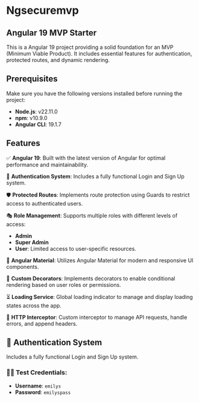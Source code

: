# Ngsecuremvp

## Angular 19 MVP Starter

This is a Angular 19 project providing a solid foundation for an MVP (Minimum Viable Product). It includes essential features for authentication, protected routes, and dynamic rendering.

## Prerequisites

Make sure you have the following versions installed before running the project:

- **Node.js**: v22.11.0
- **npm**: v10.9.0
- **Angular CLI**: 19.1.7

## Features

✅ **Angular 19**: Built with the latest version of Angular for optimal performance and maintainability.

🔐 **Authentication System**: Includes a fully functional Login and Sign Up system.

🛡️ **Protected Routes**: Implements route protection using Guards to restrict access to authenticated users.

🎭 **Role Management**: Supports multiple roles with different levels of access:
- **Admin**
- **Super Admin**
- **User**: Limited access to user-specific resources.

🎨 **Angular Material**: Utilizes Angular Material for modern and responsive UI components.

🧱 **Custom Decorators**: Implements decorators to enable conditional rendering based on user roles or permissions.

⏳ **Loading Service**: Global loading indicator to manage and display loading states across the app.

📡 **HTTP Interceptor**: Custom interceptor to manage API requests, handle errors, and append headers.

## 🔐 Authentication System

Includes a fully functional Login and Sign Up system.

### 🧑‍💻 Test Credentials:

- **Username**: `emilys`
- **Password**: `emilyspass`
